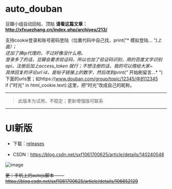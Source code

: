 # auto_douban
豆瓣小组自动回帖、顶贴
**请看这篇文章：http://xfxuezhang.cn/index.php/archives/213/**    


支持cookie登录和账号密码登陆（位置代码中自己找，print("* 模拟登陆... *")上面）；  
还加了换ip代理的，不过好像没什么用。  
登录多了的话，豆瓣会要求验证码，所以也加了验证码识别，用的百度文字识别api，注册后加上access_token 就行；不想注册的话，我的可以借给大家~  
具体回复的评论url id，是帖子链接上的数字，然后改到print("* 开始刷留言...* ")下面的urls里；如https://www.douban.com/group/topic/12345/中的12345  
if ("时光" in html_cookie.text):这里，把“时光”改成自己的昵称。  

---

> 此版本为试用，不稳定；更新增强版可联系

--- 

# UI新版
- 下载：[releases](https://github.com/1061700625/auto_douban/releases)

- CSDN：https://blog.csdn.net/sxf1061700625/article/details/140240548

![image](https://github.com/1061700625/auto_douban/assets/31002981/06ef3e0e-9dcb-464a-bade-f34927070674)


~~更：手机上的autojs脚本 —— https://blog.csdn.net/sxf1061700625/article/details/106652129~~
